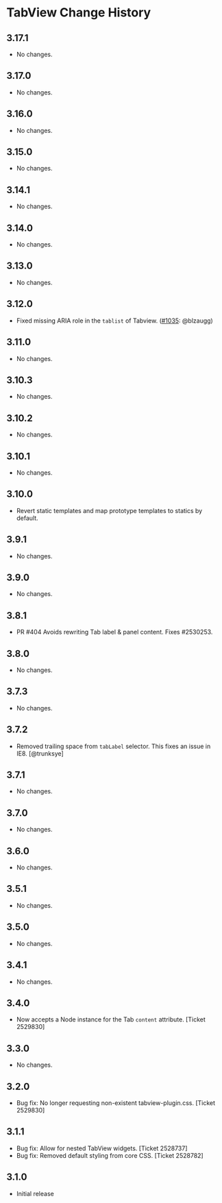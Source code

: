 TabView Change History
======================

3.17.1
------

* No changes.

3.17.0
------

* No changes.

3.16.0
------

* No changes.

3.15.0
------

* No changes.

3.14.1
------

* No changes.

3.14.0
------

* No changes.

3.13.0
------

* No changes.

3.12.0
------

* Fixed missing ARIA role in the `tablist` of Tabview.
  ([#1035][]: @blzaugg)

[#1035]: https://github.com/yui/yui3/issues/1035

3.11.0
------

* No changes.

3.10.3
------

* No changes.

3.10.2
------

* No changes.

3.10.1
------

* No changes.

3.10.0
------

* Revert static templates and map prototype templates to statics by default.

3.9.1
-----

* No changes.

3.9.0
-----

* No changes.

3.8.1
-----

* PR #404 Avoids rewriting Tab label & panel content. Fixes #2530253.

3.8.0
-----

  * No changes.

3.7.3
-----

* No changes.

3.7.2
-----

* Removed trailing space from `tabLabel` selector. This fixes an issue in IE8.
  [@trunksye]

3.7.1
-----

* No changes.

3.7.0
-----

* No changes.

3.6.0
-----

  * No changes.

3.5.1
-----

  * No changes.

3.5.0
-----

  * No changes.


3.4.1
-----

  * No changes.


3.4.0
-----

  * Now accepts a Node instance for the Tab `content` attribute. [Ticket 2529830]


3.3.0
-----

  * No changes.


3.2.0
-----

  * Bug fix: No longer requesting non-existent tabview-plugin.css. [Ticket 2529830]


3.1.1
-----

  * Bug fix: Allow for nested TabView widgets. [Ticket 2528737]
  * Bug fix: Removed default styling from core CSS. [Ticket 2528782]


3.1.0
-----

  * Initial release
